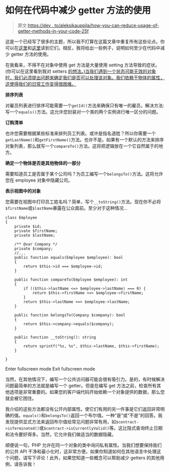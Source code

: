 # 如何在代码中减少 getter 方法的使用

> 原文:[https://dev . to/aleksikauppila/how-you-can-reduce-usage-of-getter-methods-in-your-code-25f](https://dev.to/aleksikauppila/how-you-can-reduce-usage-of-getter-methods-in-your-code-25f)

这是一个已经写了很多的主题，所以我不打算在这篇文章中重复所有这些论点。你可以在[这里](https://www.javaworld.com/article/2073723/core-java/why-getter-and-setter-methods-are-evil.html)和[这里](https://dev.to/scottshipp/avoid-getters-and-setters-whenever-possible-c8m)读到它们。相反，我将给出一些例子，说明如何至少在代码中减少 getter 方法的使用。

在我看来，不得不在对象中使用 get 方法是大量使用 setting 方法导致的症状。(你可以在这里看到我对 setters [的想法。)当我们遇到一个状态可能无效的对象时，我们必须提出问题来确定我们是否可以处理该对象。我们依赖于物体的属性，这使得我们的日常工作变得很困难。](https://dev.to/aleksikauppila/discarding-setters-4oe4)

**排序列表**

对雇员列表进行排序可能需要一个`getId()`方法来确保只有唯一的雇员。解决方法:写一个`equals()`方法。这允许您封装对一个类的两个实例进行唯一区分的问题。

**订购清单**

也许您需要根据某些标准来排列员工列表。或许是指名道姓？所以你需要一个`getLastName()`和`getFirstName()`方法。也许不是。如果有一个默认的方法来排序对象列表，那么就写一个`compareTo()`方法。这将把逻辑放在一个它自然属于的地方。

**确定一个物体是否是其他物体的一部分**

需要知道员工是否属于某个公司吗？为员工编写一个`belongsTo()`方法。这将允许您在 employee 对象中隐藏公司。

**表示视图中的对象**

您需要在视图中打印员工姓名吗？简单，写个`__toString()`方法。现在你不必将`$firstName`或`$lastName`暴露在公众面前。至少对于这种情况...

```
class Employee
{
    private $id;
    private $firstName;
    private $lastName;

    /** @var Company */
    private $company;
    //...
    public function equals(Employee $employee): bool
    {
        return $this->id === $employee->id;
    }

    public function compareTo(Employee $employee): int
    {
        if (($this->lastName <=> $employee->lastName) === 0) {
            return $this->firstName <=> $employee->firstName;
        }
        return $this->lastName <=> $employee->lastName;
    }

    public function belongsTo(Company $company): bool
    {
        return $this->company->equals($company);
    }

    public function __toString(): string
    {
        return sprintf("%s, %s", $this->lastName, $this->firstName);
    }

} 
```

Enter fullscreen mode Exit fullscreen mode

当然，在其他情况下，编写一个公共访问器可能会很有吸引力。是的，有时候解决问题最简单的方法就是编写一个 getter。但是在编写 get 方法之前，检查所有其他选项是非常重要的。如果您的客户端代码开始依赖一个对象提供的数据，那么您就会被它困住。

我介绍的这些方法都没有公开内部属性。使它们有用的另一件事是它们返回非常明确的值。`equals()`和`belongsTo()`返回一个布尔值。一种“是”或“不是”的回答。我发现提供显式方法来返回布尔值给常见问题非常有用，如`$contract->isTerminated()`或`$contract->isCurrentlyValid()`等。这比隐式查询终止日期和法令要好得多。当然，它允许我们做适当的数据隐藏。

顺便说一句，PHP 允许在同一个对象的类中询问私有属性。当我们想要保持我们的公共 API 干净和最小化时，这非常方便。如果你知道如何在其他语言中处理这个问题，请写下评论！此外，如果您知道一些概念可以帮助减少 getters 的其他用例，请告诉我！